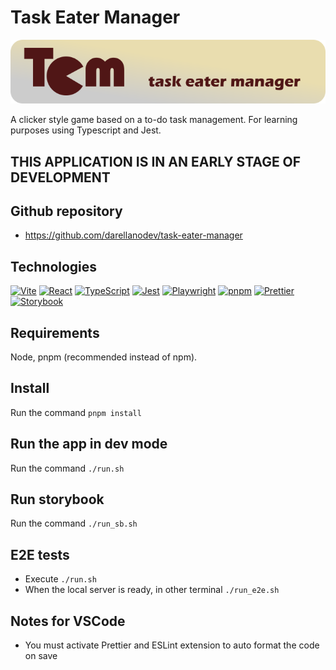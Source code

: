 # Task Eater Manager

![Task Eater Manager banner](https://github.com/darellanodev/task-eater-manager/blob/main/github_readme/banner.png?raw=true)

A clicker style game based on a to-do task management. For learning purposes using Typescript and Jest.

## THIS APPLICATION IS IN AN EARLY STAGE OF DEVELOPMENT

## Github repository

- <https://github.com/darellanodev/task-eater-manager>

## Technologies

[![Vite](https://img.shields.io/badge/vite-%23646CFF.svg?style=flat&logo=vite&logoColor=white)](https://vitejs.dev)
[![React](https://img.shields.io/badge/react-%2320232a.svg?style=flat&logo=react&logoColor=%2361DAFB)](https://reactjs.org)
[![TypeScript](https://img.shields.io/badge/typescript-%23007ACC.svg?style=flat&logo=typescript&logoColor=white)](https://www.typescriptlang.org)
[![Jest](https://img.shields.io/badge/Jest-C21325?style=flat&logo=jest&logoColor=white)](https://jestjs.io)
[![Playwright](https://img.shields.io/badge/Playwright-333333?style=flat&logo=playwright&logoColor=white)](https://playwright.dev)
[![pnpm](https://img.shields.io/badge/pnpm-%234a4a4a.svg?style=flat&logo=pnpm&logoColor=f69220)](https://pnpm.io)
[![Prettier](https://img.shields.io/badge/Prettier-F7B93E?style=flat&logo=prettier&logoColor=black)](https://prettier.io)
[![Storybook](https://img.shields.io/badge/Storybook-FF4785?style=flat&logo=storybook&logoColor=white)](https://storybook.js.org)

## Requirements

Node, pnpm (recommended instead of npm).

## Install

Run the command `pnpm install`

## Run the app in dev mode

Run the command `./run.sh`

## Run storybook

Run the command `./run_sb.sh`

## E2E tests

- Execute `./run.sh`
- When the local server is ready, in other terminal `./run_e2e.sh`

## Notes for VSCode

- You must activate Prettier and ESLint extension to auto format the code on save
